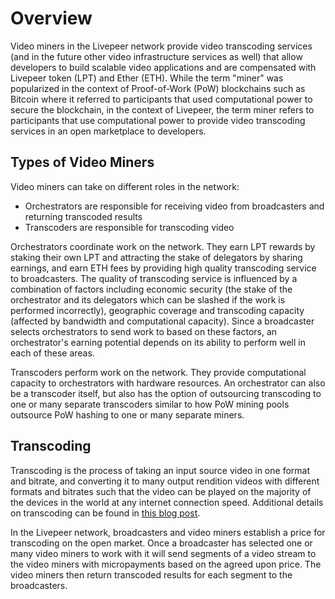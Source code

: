 # Overview

Video miners in the Livepeer network provide video transcoding services (and in the future other video infrastructure services as well) that allow developers to build scalable video applications and are compensated with Livepeer token (LPT) and Ether (ETH). While the term "miner" was popularized in the context of Proof-of-Work (PoW) blockchains such as Bitcoin where it referred to participants that used computational power to secure the blockchain, in the context of Livepeer, the term miner refers to participants that use computational power to provide video transcoding services in an open marketplace to developers.

## Types of Video Miners

Video miners can take on different roles in the network:

- Orchestrators are responsible for receiving video from broadcasters and returning transcoded results
- Transcoders are responsible for transcoding video

Orchestrators coordinate work on the network. They earn LPT rewards by staking their own LPT and attracting the stake of delegators by sharing earnings, and earn ETH fees by providing high quality transcoding service to broadcasters. The quality of transcoding service is influenced by a combination of factors including economic security (the stake of the orchestrator and its delegators which can be slashed if the work is performed incorrectly), geographic coverage and transcoding capacity (affected by bandwidth and computational capacity). Since a broadcaster selects orchestrators to send work to based on these factors, an orchestrator's earning potential depends on its ability to perform well in each of these areas.

Transcoders perform work on the network. They provide computational capacity to orchestrators with hardware resources. An orchestrator can also be a transcoder itself, but also has the option of outsourcing transcoding to one or many separate transcoders similar to how PoW mining pools outsource PoW hashing to one or many separate miners. 

## Transcoding 

Transcoding is the process of taking an input source video in one format and bitrate, and converting it to many output rendition videos with different formats and bitrates such that the video can be played on the majority of the devices in the world at any internet connection speed. Additional details on transcoding can be found in [this blog post](https://livepeer.com/blog/intro-to-transcoding).

In the Livepeer network, broadcasters and video miners establish a price for transcoding on the open market. Once a broadcaster has selected one or many video miners to work with it will send segments of a video stream to the video miners with micropayments based on the agreed upon price. The video miners then return transcoded results for each segment to the broadcasters.
